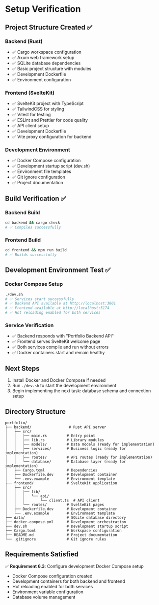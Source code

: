 # Setup Verification

## Project Structure Created ✅

### Backend (Rust)
- ✅ Cargo workspace configuration
- ✅ Axum web framework setup
- ✅ SQLite database dependencies
- ✅ Basic project structure with modules
- ✅ Development Dockerfile
- ✅ Environment configuration

### Frontend (SvelteKit)
- ✅ SvelteKit project with TypeScript
- ✅ TailwindCSS for styling
- ✅ Vitest for testing
- ✅ ESLint and Prettier for code quality
- ✅ API client setup
- ✅ Development Dockerfile
- ✅ Vite proxy configuration for backend

### Development Environment
- ✅ Docker Compose configuration
- ✅ Development startup script (dev.sh)
- ✅ Environment file templates
- ✅ Git ignore configuration
- ✅ Project documentation

## Build Verification ✅

### Backend Build
```bash
cd backend && cargo check
# ✅ Compiles successfully
```

### Frontend Build
```bash
cd frontend && npm run build
# ✅ Builds successfully
```

## Development Environment Test ✅

### Docker Compose Setup
```bash
./dev.sh
# ✅ Services start successfully
# ✅ Backend API available at http://localhost:3001
# ✅ Frontend available at http://localhost:5174
# ✅ Hot reloading enabled for both services
```

### Service Verification
- ✅ Backend responds with "Portfolio Backend API"
- ✅ Frontend serves SvelteKit welcome page
- ✅ Both services compile and run without errors
- ✅ Docker containers start and remain healthy

## Next Steps

1. Install Docker and Docker Compose if needed
2. Run `./dev.sh` to start the development environment
3. Begin implementing the next task: database schema and connection setup

## Directory Structure

```
portfolio/
├── backend/                 # Rust API server
│   ├── src/
│   │   ├── main.rs         # Entry point
│   │   ├── lib.rs          # Library modules
│   │   ├── models/         # Data models (ready for implementation)
│   │   ├── services/       # Business logic (ready for implementation)
│   │   ├── routes/         # API routes (ready for implementation)
│   │   └── database/       # Database layer (ready for implementation)
│   ├── Cargo.toml          # Dependencies
│   ├── Dockerfile.dev      # Development container
│   └── .env.example        # Environment template
├── frontend/               # SvelteKit application
│   ├── src/
│   │   ├── lib/
│   │   │   └── api/
│   │   │       └── client.ts  # API client
│   │   └── routes/         # SvelteKit pages
│   ├── Dockerfile.dev      # Development container
│   └── .env.example        # Environment template
├── data/                   # SQLite database directory
├── docker-compose.yml      # Development orchestration
├── dev.sh                  # Development startup script
├── Cargo.toml              # Workspace configuration
├── README.md               # Project documentation
└── .gitignore              # Git ignore rules
```

## Requirements Satisfied

✅ **Requirement 6.3**: Configure development Docker Compose setup
- Docker Compose configuration created
- Development containers for both backend and frontend
- Hot reloading enabled for both services
- Environment variable configuration
- Database volume management